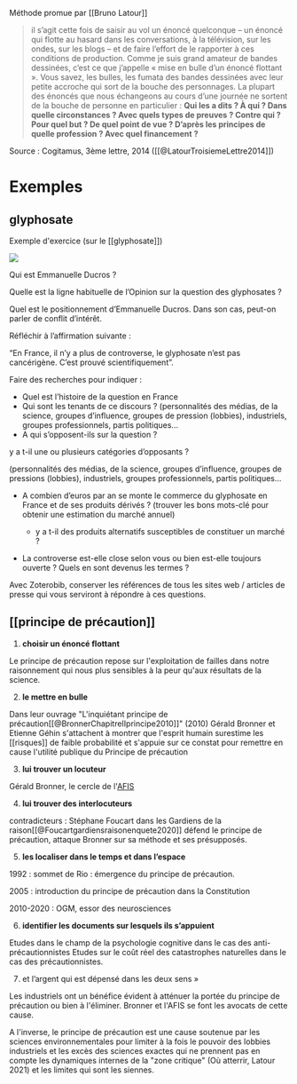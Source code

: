 Méthode promue par [[Bruno Latour]]

> il s’agit cette fois de saisir au vol un énoncé quelconque – un énoncé qui flotte au hasard dans les conversations, à la télévision, sur les ondes, sur les blogs – et de faire l’effort de le rapporter à ces conditions de production. Comme je suis grand amateur de bandes dessinées, c’est ce que j’appelle « mise en bulle d’un énoncé flottant ». Vous savez, les bulles, les fumata des bandes dessinées avec leur petite accroche qui sort de la bouche des personnages. La plupart des énoncés que nous échangeons au cours d’une journée ne sortent de la bouche de personne en particulier : **Qui les a dits ? À qui ? Dans quelle circonstances ? Avec quels types de preuves ? Contre qui ? Pour quel but ? De quel point de vue ? D’après les principes de quelle profession ? Avec quel financement ?**

Source : Cogitamus, 3ème lettre, 2014 ([[@LatourTroisiemeLettre2014]])

# Exemples

## glyphosate

Exemple d'exercice (sur le [[glyphosate]])

![](emmanuelle_ducros.png)

Qui est Emmanuelle Ducros ? 

Quelle est la ligne habituelle de l’Opinion sur la question des glyphosates ? 

Quel est le positionnement d’Emmanuelle Ducros. Dans son cas, peut-on parler de conflit d’intérêt.   

Réfléchir à l’affirmation suivante : 

“En France, il n’y a plus de controverse, le glyphosate n’est pas cancérigène. C’est prouvé scientifiquement”. 

  Faire des recherches pour indiquer : 

  -   Quel est l’histoire de la question en France
   -   Qui sont les tenants de ce discours ?
    (personnalités des médias, de la science, groupes d’influence, groupes de pression (lobbies), industriels, groupes professionnels, partis politiques...
-   A qui s’opposent-ils sur la question ?
    
y a t-il une ou plusieurs catégories d’opposants ? 

(personnalités des médias, de la science, groupes d’influence, groupes de pressions (lobbies), industriels, groupes professionnels, partis politiques…

-   A combien d’euros par an se monte le commerce du glyphosate en France et de ses produits dérivés ? (trouver les bons mots-clé pour obtenir une estimation du marché annuel)
    -   y a t-il des produits alternatifs susceptibles de constituer un marché ?
    
-   La controverse est-elle close selon vous ou bien est-elle toujours ouverte ? Quels en sont devenus les termes ?
    
Avec Zoterobib, conserver les références de tous les sites web / articles de presse qui vous serviront à répondre à ces questions.

## [[principe de précaution]]

1. **choisir un énoncé flottant**

Le principe de précaution repose sur l'exploitation de failles dans notre raisonnement qui nous plus sensibles à la peur qu'aux résultats de la science.

2. **le mettre en bulle**

Dans leur ouvrage "L'inquiétant principe de précaution[[@BronnerChapitreIIprincipe2010]]" (2010) Gérald Bronner et Etienne Géhin s'attachent à montrer que l'esprit humain surestime les [[risques]] de faible probabilité et s'appuie sur ce constat pour remettre en cause l'utilité publique du Principe de précaution  

3. **lui trouver un locuteur**

Gérald Bronner, le cercle de l'[AFIS](https://www.afis.org)

4.  **lui trouver des interlocuteurs**

contradicteurs : Stéphane Foucart dans les Gardiens de la raison[[@Foucartgardiensraisonenquete2020]] défend le principe de précaution, attaque Bronner sur sa méthode et ses présupposés.

5. **les localiser dans le temps et dans l’espace**

 1992 : sommet de Rio : émergence du principe de précaution.

2005 : introduction du principe de précaution dans la Constitution

2010-2020 : OGM, essor des neurosciences

6. **identifier les documents sur lesquels ils s’appuient**

Etudes dans le champ de la psychologie cognitive dans le cas des anti-précautionnistes
Etudes sur le coût réel des catastrophes naturelles dans le cas des précautionnistes.

7. et l’argent qui est dépensé dans les deux sens »

  Les industriels ont un bénéfice évident à atténuer la portée du principe de précaution ou bien à l'éliminer. Bronner et l'AFIS se font les avocats de cette cause.

  A l'inverse, le principe de précaution est une cause soutenue par les sciences environnementales pour limiter à la fois le pouvoir des lobbies industriels et les excès des sciences exactes qui ne prennent pas en compte les dynamiques internes de la "zone critique" (Où atterrir, Latour 2021) et les limites qui sont les siennes.